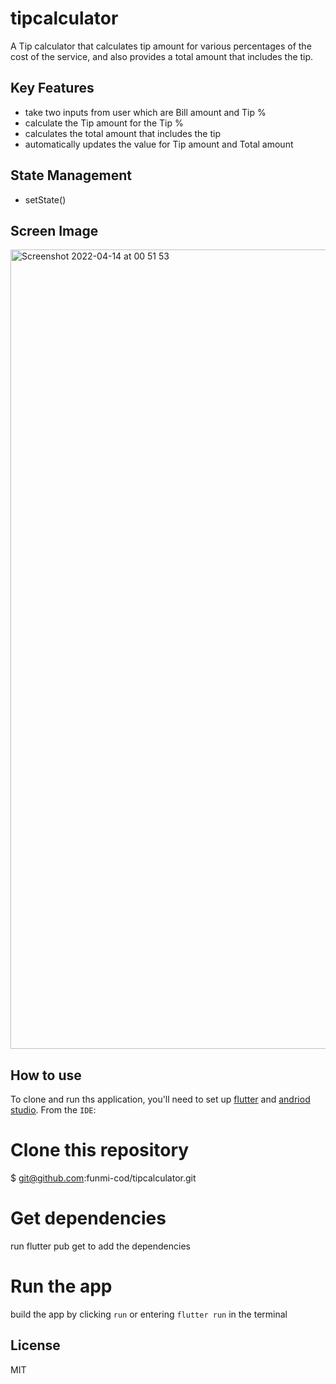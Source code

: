 # tipcalculator
A Tip calculator that calculates tip amount for various percentages of the cost of the service, and also provides a total amount that includes the tip.

## Key Features
- take two inputs from user which are Bill amount and Tip %
- calculate the Tip amount for the Tip %
- calculates the total amount that includes the tip
-  automatically updates the value for Tip amount and Total amount 

## State Management
- setState()

## Screen Image
<img width="1279" alt="Screenshot 2022-04-14 at 00 51 53" src="https://user-images.githubusercontent.com/62282706/163348751-248771b2-981a-43c5-8a94-b539a6827c1f.png">


## How to use
To clone and run ths application, you'll need to set up [flutter](https://docs.flutter.dev/get-started/install) and [andriod studio](https://developer.android.com/studio).
From the `IDE`:
 # Clone this repository
 $ git@github.com:funmi-cod/tipcalculator.git
 
 # Get dependencies
 run flutter pub get to add the dependencies
 
 # Run the app
 build the app by clicking `run` or entering `flutter run` in the terminal 

## License
MIT
